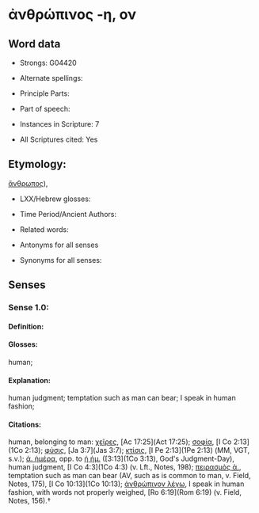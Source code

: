 # ἀνθρώπινος -η, ον

<!-- Status: S2=NeedsEdits -->
<!-- Lexica used for edits:   -->

## Word data

* Strongs: G04420

* Alternate spellings:



* Principle Parts: 


* Part of speech: 


* Instances in Scripture: 7

* All Scriptures cited: Yes

## Etymology: 

[ἄνθρωπος]()),

* LXX/Hebrew glosses: 


* Time Period/Ancient Authors: 


* Related words: 

* Antonyms for all senses

* Synonyms for all senses: 


## Senses 


### Sense  1.0: 

#### Definition: 

#### Glosses: 

human; 

#### Explanation: 

human judgment; 
temptation such as man can bear; 
I speak in human fashion; 

#### Citations: 

human, belonging to man: [χεῖρες](), [Ac 17:25](Act 17:25); [σοφία](), [I Co 2:13](1Co 2:13); [φύσις](), [Ja 3:7](Jas 3:7); [κτίσις](), [I Pe 2:13](1Pe 2:13) (MM, VGT, s.v.); [ἀ. ἡμέρα](), opp. to [ἡ ἡμ.]() ([3:13](1Co 3:13), God's Judgment-Day), human judgment, [I Co 4:3](1Co 4:3) (v. Lft., Notes, 198); [πειρασμὸς ἀ.](), temptation such as man can bear (AV, such as is common to man, v. Field, Notes, 175), [I Co 10:13](1Co 10:13); [ἀνθρώπινον λέγω](), I speak in human fashion, with words not properly weighed, [Ro 6:19](Rom 6:19) (v. Field, Notes, 156).†
